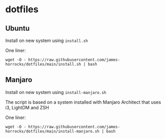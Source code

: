 # dotfiles

## Ubuntu

Install on new system using `install.sh`

One liner:

`wget -O - https://raw.githubusercontent.com/james-horrocks/dotfiles/main/install.sh | bash`


## Manjaro

Install on new system using `install-manjaro.sh`

The script is based on a system installed with Manjaro Architect that uses i3, LightDM and ZSH

One liner:

`wget -O - https://raw.githubusercontent.com/james-horrocks/dotfiles/main/install-manjaro.sh | bash`
